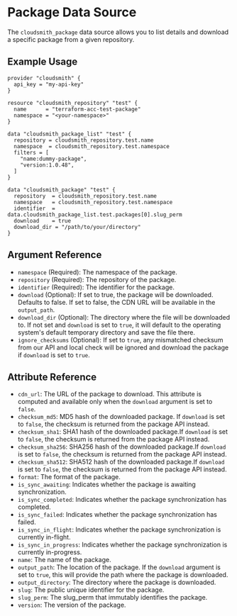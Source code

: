 # Package Data Source

The `cloudsmith_package` data source allows you to list details and download a specific package from a given repository.

## Example Usage

```hcl
provider "cloudsmith" {
  api_key = "my-api-key"
}

resource "cloudsmith_repository" "test" {
  name      = "terraform-acc-test-package"
  namespace = "<your-namespace>"
}

data "cloudsmith_package_list" "test" {
  repository = cloudsmith_repository.test.name
  namespace  = cloudsmith_repository.test.namespace
  filters = [
    "name:dummy-package",
    "version:1.0.48",
  ]
}

data "cloudsmith_package" "test" {
  repository  = cloudsmith_repository.test.name
  namespace   = cloudsmith_repository.test.namespace
  identifier  = data.cloudsmith_package_list.test.packages[0].slug_perm
  download    = true
  download_dir = "/path/to/your/directory"
}
```

## Argument Reference

-   `namespace` (Required): The namespace of the package.
-   `repository` (Required): The repository of the package.
-   `identifier` (Required): The identifier for the package.
-   `download` (Optional): If set to true, the package will be downloaded. Defaults to false. If set to false, the CDN URL will be available in the `output_path`.
-   `download_dir` (Optional): The directory where the file will be downloaded to. If not set and `download` is set to `true`, it will default to the operating system's default temporary directory and save the file there.
-   `ignore_checksums` (Optional): If set to `true`, any mismatched checksum from our API and local check will be ignored and download the package if `download` is set to `true`.

## Attribute Reference

-   `cdn_url`: The URL of the package to download. This attribute is computed and available only when the `download` argument is set to `false`.
-   `checksum_md5`: MD5 hash of the downloaded package. If `download` is set to `false`, the checksum is returned from the package API instead.
-   `checksum_sha1`: SHA1 hash of the downloaded package.If `download` is set to `false`, the checksum is returned from the package API instead.
-   `checksum_sha256`: SHA256 hash of the downloaded package.If `download` is set to `false`, the checksum is returned from the package API instead.
-   `checksum_sha512`: SHA512 hash of the downloaded package.If `download` is set to `false`, the checksum is returned from the package API instead.
-   `format`: The format of the package.
-   `is_sync_awaiting`: Indicates whether the package is awaiting synchronization.
-   `is_sync_completed`: Indicates whether the package synchronization has completed.
-   `is_sync_failed`: Indicates whether the package synchronization has failed.
-   `is_sync_in_flight`: Indicates whether the package synchronization is currently in-flight.
-   `is_sync_in_progress`: Indicates whether the package synchronization is currently in-progress.
-   `name`: The name of the package.
-   `output_path`: The location of the package. If the `download` argument is set to `true`, this will provide the path where the package is downloaded.
-   `output_directory`: The directory where the package is downloaded.
-   `slug`: The public unique identifier for the package.
-   `slug_perm`: The slug_perm that immutably identifies the package.
-   `version`: The version of the package.